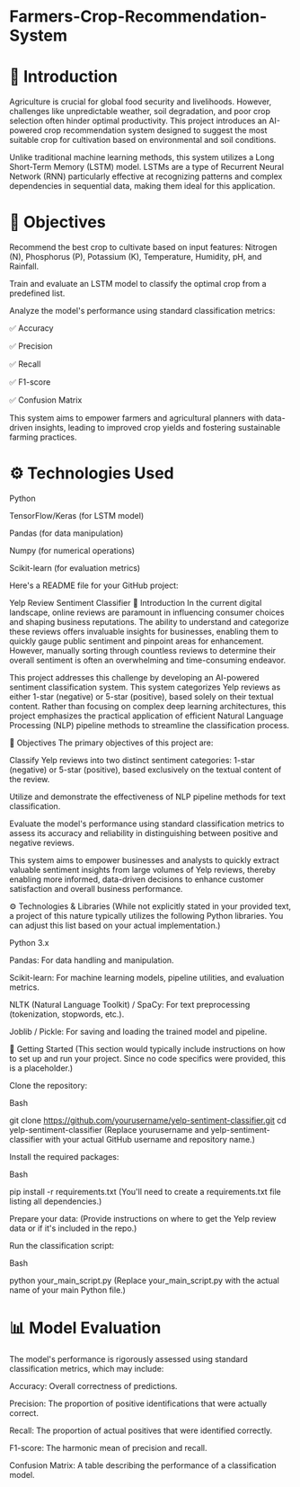 # Farmers-Crop-Recommendation-System

# 📘 Introduction
Agriculture is crucial for global food security and livelihoods. However, challenges like unpredictable weather, soil degradation, and poor crop selection often hinder optimal productivity. This project introduces an AI-powered crop recommendation system designed to suggest the most suitable crop for cultivation based on environmental and soil conditions.

Unlike traditional machine learning methods, this system utilizes a Long Short-Term Memory (LSTM) model. LSTMs are a type of Recurrent Neural Network (RNN) particularly effective at recognizing patterns and complex dependencies in sequential data, making them ideal for this application.

# 🎯 Objectives
Recommend the best crop to cultivate based on input features: Nitrogen (N), Phosphorus (P), Potassium (K), Temperature, Humidity, pH, and Rainfall.

Train and evaluate an LSTM model to classify the optimal crop from a predefined list.

Analyze the model's performance using standard classification metrics:

✅ Accuracy

✅ Precision

✅ Recall

✅ F1-score

✅ Confusion Matrix

This system aims to empower farmers and agricultural planners with data-driven insights, leading to improved crop yields and fostering sustainable farming practices.


# ⚙️ Technologies Used
Python

TensorFlow/Keras (for LSTM model)

Pandas (for data manipulation)

Numpy (for numerical operations)

Scikit-learn (for evaluation metrics)

Here's a README file for your GitHub project:

Yelp Review Sentiment Classifier
📘 Introduction
In the current digital landscape, online reviews are paramount in influencing consumer choices and shaping business reputations. The ability to understand and categorize these reviews offers invaluable insights for businesses, enabling them to quickly gauge public sentiment and pinpoint areas for enhancement. However, manually sorting through countless reviews to determine their overall sentiment is often an overwhelming and time-consuming endeavor.

This project addresses this challenge by developing an AI-powered sentiment classification system. This system categorizes Yelp reviews as either 1-star (negative) or 5-star (positive), based solely on their textual content. Rather than focusing on complex deep learning architectures, this project emphasizes the practical application of efficient Natural Language Processing (NLP) pipeline methods to streamline the classification process.

🎯 Objectives
The primary objectives of this project are:

Classify Yelp reviews into two distinct sentiment categories: 1-star (negative) or 5-star (positive), based exclusively on the textual content of the review.

Utilize and demonstrate the effectiveness of NLP pipeline methods for text classification.

Evaluate the model's performance using standard classification metrics to assess its accuracy and reliability in distinguishing between positive and negative reviews.

This system aims to empower businesses and analysts to quickly extract valuable sentiment insights from large volumes of Yelp reviews, thereby enabling more informed, data-driven decisions to enhance customer satisfaction and overall business performance.

⚙️ Technologies & Libraries
(While not explicitly stated in your provided text, a project of this nature typically utilizes the following Python libraries. You can adjust this list based on your actual implementation.)

Python 3.x

Pandas: For data handling and manipulation.

Scikit-learn: For machine learning models, pipeline utilities, and evaluation metrics.

NLTK (Natural Language Toolkit) / SpaCy: For text preprocessing (tokenization, stopwords, etc.).

Joblib / Pickle: For saving and loading the trained model and pipeline.

🚀 Getting Started
(This section would typically include instructions on how to set up and run your project. Since no code specifics were provided, this is a placeholder.)

Clone the repository:

Bash

git clone https://github.com/yourusername/yelp-sentiment-classifier.git
cd yelp-sentiment-classifier
(Replace yourusername and yelp-sentiment-classifier with your actual GitHub username and repository name.)

Install the required packages:

Bash

pip install -r requirements.txt
(You'll need to create a requirements.txt file listing all dependencies.)

Prepare your data:
(Provide instructions on where to get the Yelp review data or if it's included in the repo.)

Run the classification script:

Bash

python your_main_script.py
(Replace your_main_script.py with the actual name of your main Python file.)

# 📊 Model Evaluation
The model's performance is rigorously assessed using standard classification metrics, which may include:

Accuracy: Overall correctness of predictions.

Precision: The proportion of positive identifications that were actually correct.

Recall: The proportion of actual positives that were identified correctly.

F1-score: The harmonic mean of precision and recall.

Confusion Matrix: A table describing the performance of a classification model.
